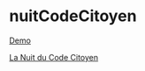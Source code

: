 # nuitCodeCitoyen

[Demo](https://bricodeurs-7febf.firebaseapp.com/) 

[La Nuit du Code Citoyen](http://lesbricodeurs.fr/evenements/NuitCodeCitoyen/infos/)